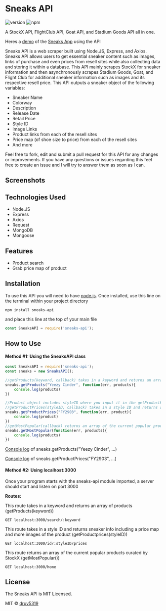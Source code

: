 # Sneaks API
![version](https://img.shields.io/npm/v/sneaks-api "Version")
![npm](https://img.shields.io/npm/dt/sneaks-api.svg "Total Downloads")

A StockX API, FlightClub API, Goat API, and Stadium Goods API all in one.

Heres a [demo](https://druv5319.github.io/sneaks-app) of the [Sneaks App](https://github.com/druv5319/sneaks-app) using the API

Sneaks API is a web scraper built using Node.JS, Express, and Axios. Sneaks API allows users to get essential sneaker content such as images, links of purchase and even prices from resell sites while also collecting data and storing it within a database. This API mainly scrapes StockX for sneaker information and then asynchronously scrapes Stadium Goods, Goat, and Flight Club for additional sneaker information such as images and its respective resell price. This API outputs a sneaker object of the following variables:

  - Sneaker Name
  - Colorway
  - Description
  - Release Date
  - Retail Price
  - Style ID
  - Image Links
  - Product links from each of the resell sites
  - Price map (of shoe size to price) from each of the resell sites
  - And more
  
Feel free to fork, edit and submit a pull request for this API for any changes or improvements. If you have any questions or issues regarding this feel free to create an issue and I will try to answer them as soon as I can.
  
## Screenshots

## Technologies Used
  - Node.JS
  - Express
  - Axios
  - Request
  - MongoDB
  - Mongoose
  
## Features
  - Product search
  - Grab price map of product
  
## Installation
To use this API you will need to have [node.js](https://nodejs.org/en/).
Once installed, use this line on the terminal within your project directory
```
npm install sneaks-api
```
and place this line at the top of your main file
```js
const SneaksAPI = require('sneaks-api');
```
## How to Use
#### Method #1: Using the SneaksAPI class
```js
const SneaksAPI = require('sneaks-api');
const sneaks = new SneaksAPI();

//getProducts(keyword, callback) takes in a keyword and returns an array of products
sneaks.getProducts("Yeezy Cinder", function(err, products){
    console.log(products)
})

//Product object includes styleID where you input it in the getProductPrices function
//getProductPrices(styleID, callback) takes in a style ID and returns sneaker info including a price map and more images of the product
sneaks.getProductPrices("FY2903", function(err, product){
    console.log(product)
})
//getMostPopular(callback) returns an array of the current popular products curated by StockX
sneaks.getMostPopular(function(err, products){
    console.log(products)
})
```
[Console log](https://github.com/druv5319/Sneaks-API/blob/master/Screenshots/exampleSearchScreenshot%231.png) of sneaks.getProducts("Yeezy Cinder", ...)

[Console log](https://github.com/druv5319/Sneaks-API/blob/master/Screenshots/exampleSearchScreenshot%232.png) of sneaks.getProductPrices("FY2903", ...)

#### Method #2: Using localhost:3000
Once your program starts with the sneaks-api module imported, a server should start and listen on port 3000

<b>Routes:</b>

This route takes in a keyword and returns an array of products (getProducts(keyword))
```
GET localhost:3000/search/:keyword
```

This route takes in a style ID and returns sneaker info including a price map and more images of the product (getProductprices(styleID))
```
GET localhost:3000/id/:styleID/prices
```

This route returns an array of the current popular products curated by StockX (getMostPopular())
```
GET localhost:3000/home
```


## License
The Sneaks API is MIT Licensed.

MIT © [druv5319](https://github.com/druv5319)
  
